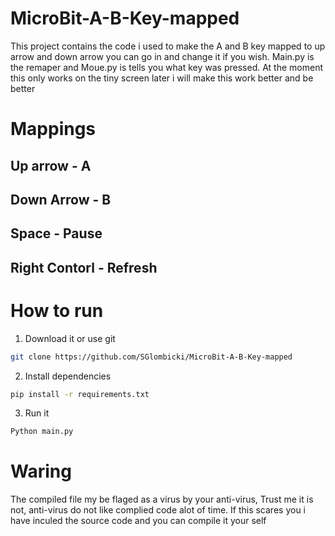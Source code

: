 # MicroBit-A-B-Key-mapped
This project contains the code i used to make the A and B key mapped to up arrow and down arrow you can go in and change it if you wish. Main.py is the remaper and Moue.py is tells you what key was pressed. At the moment this only works on the tiny screen later i will make this work better and be better

# Mappings

Up arrow - A
---
Down Arrow - B
---
Space - Pause
---
Right Contorl - Refresh
---

# How to run
1. Download it or use git
``` Bash
git clone https://github.com/SGlombicki/MicroBit-A-B-Key-mapped
```
2. Install dependencies

```bash
pip install -r requirements.txt
```
3. Run it
``` Bash
Python main.py
```

# Waring
The compiled file my be flaged as a virus by your anti-virus, Trust me it is not, anti-virus do not like complied code alot of time. If this scares you i have inculed the source code and you can compile it your self
